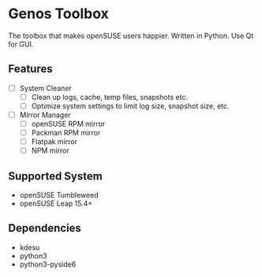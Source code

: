 # Genos Toolbox

The toolbox that makes openSUSE users happier. Written in Python. Use Qt for GUI.

## Features

- [ ] System Cleaner
  - [ ] Clean up logs, cache, temp files, snapshots etc.
  - [ ] Optimize system settings to limit log size, snapshot size, etc.
- [ ] Mirror Manager
  - [ ] openSUSE RPM mirror
  - [ ] Packman RPM mirror
  - [ ] Flatpak mirror
  - [ ] NPM mirror

## Supported System

- openSUSE Tumbleweed
- openSUSE Leap 15.4+

## Dependencies

- kdesu
- python3
- python3-pyside6
